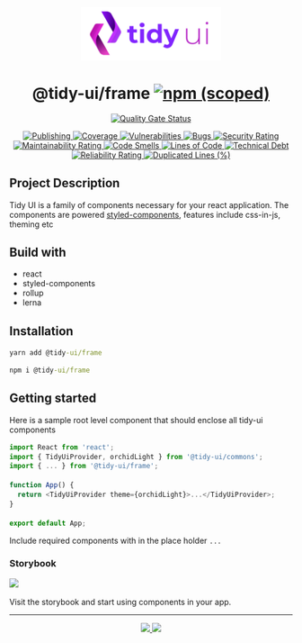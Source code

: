 <p align="center">
  <img width="250" src="https://raw.githubusercontent.com/badatt/tidy-ui/main/internals/assets/images/storybook-logo.png" alt="Tidy UI" />
</p>

<h1 align="center">
  @tidy-ui/frame
  <a href="https://www.npmjs.com/package/@tidy-ui/frame">
    <img alt="npm (scoped)" src="https://img.shields.io/npm/v/@tidy-ui/frame" />
  </a>
</h1>
<p align="center">
  <a href="https://sonarcloud.io/summary/new_code?id=badatt_tidy-ui" target="_blank">
    <img
      src="https://sonarcloud.io/api/project_badges/measure?project=badatt_tidy-ui&metric=alert_status"
      alt="Quality Gate Status"
    />
  </a>
</p>
<p align="center">
  <a href="https://github.com/badatt/tidy-ui/actions/workflows/publish-wf.yml" target="_blank">
    <img src="https://github.com/badatt/tidy-ui/actions/workflows/publish-wf.yml/badge.svg" alt="Publishing" />
  </a>
  <a href="https://sonarcloud.io/summary/new_code?id=badatt_tidy-ui" target="_blank">
    <img src="https://sonarcloud.io/api/project_badges/measure?project=badatt_tidy-ui&metric=coverage" alt="Coverage" />
  </a>
  <a href="https://sonarcloud.io/summary/new_code?id=badatt_tidy-ui" target="_blank">
    <img
      src="https://sonarcloud.io/api/project_badges/measure?project=badatt_tidy-ui&metric=vulnerabilities"
      alt="Vulnerabilities"
    />
  </a>
  <a href="https://sonarcloud.io/summary/new_code?id=badatt_tidy-ui" target="_blank">
    <img src="https://sonarcloud.io/api/project_badges/measure?project=badatt_tidy-ui&metric=bugs" alt="Bugs" />
  </a>
  <a href="https://sonarcloud.io/summary/new_code?id=badatt_tidy-ui" target="_blank">
    <img
      src="https://sonarcloud.io/api/project_badges/measure?project=badatt_tidy-ui&metric=security_rating"
      alt="Security Rating"
    />
  </a>
  <a href="https://sonarcloud.io/summary/new_code?id=badatt_tidy-ui" target="_blank">
    <img
      src="https://sonarcloud.io/api/project_badges/measure?project=badatt_tidy-ui&metric=sqale_rating"
      alt="Maintainability Rating"
    />
  </a>
  <a href="https://sonarcloud.io/summary/new_code?id=badatt_tidy-ui" target="_blank">
    <img
      src="https://sonarcloud.io/api/project_badges/measure?project=badatt_tidy-ui&metric=code_smells"
      alt="Code Smells"
    />
  </a>
  <a href="https://sonarcloud.io/summary/new_code?id=badatt_tidy-ui" target="_blank">
    <img
      src="https://sonarcloud.io/api/project_badges/measure?project=badatt_tidy-ui&metric=ncloc"
      alt="Lines of Code"
    />
  </a>
  <a href="https://sonarcloud.io/summary/new_code?id=badatt_tidy-ui" target="_blank">
    <img
      src="https://sonarcloud.io/api/project_badges/measure?project=badatt_tidy-ui&metric=sqale_index"
      alt="Technical Debt"
    />
  </a>
  <a href="https://sonarcloud.io/summary/new_code?id=badatt_tidy-ui" target="_blank">
    <img
      src="https://sonarcloud.io/api/project_badges/measure?project=badatt_tidy-ui&metric=reliability_rating"
      alt="Reliability Rating"
    />
  </a>
  <a href="https://sonarcloud.io/summary/new_code?id=badatt_tidy-ui" target="_blank">
    <img
      src="https://sonarcloud.io/api/project_badges/measure?project=badatt_tidy-ui&metric=duplicated_lines_density"
      alt="Duplicated Lines (%)"
    />
  </a>
</p>

## Project Description

Tidy UI is a family of components necessary for your react application. The components are powered <a href="https://styled-components.com/" target="_blank">styled-components</a>, features include css-in-js, theming etc

## Build with

- react
- styled-components
- rollup
- lerna

## Installation

```cmd
yarn add @tidy-ui/frame
```

```cmd
npm i @tidy-ui/frame
```

## Getting started

Here is a sample root level component that should enclose all tidy-ui components

```typescript
import React from 'react';
import { TidyUiProvider, orchidLight } from '@tidy-ui/commons';
import { ... } from '@tidy-ui/frame';

function App() {
  return <TidyUiProvider theme={orchidLight}>...</TidyUiProvider>;
}

export default App;
```

Include required components with in the place holder `...`

### Storybook

<a href="https://storybook.tidy-ui.com/?path=/story/presentation-alert--alert" target="_blank"><img src="https://raw.githubusercontent.com/storybookjs/brand/master/badge/badge-storybook.svg"/></a>

Visit the storybook and start using components in your app.

---

<p align="center">
  <a href="CHANGELOG.md">
    <img src="https://img.shields.io/badge/dynamic/json?color=blue&label=changelog&query=%24.name&url=https%3A%2F%2Fapi.github.com%2Frepos%2Fbadatt%2Ftidy-ui%2Freleases%2Flatest" />
  </a>
  <a href="https://github.com/badatt/tidy-ui/releases">
    <img src="https://img.shields.io/badge/dynamic/json?color=blue&label=releases&query=%24.name&url=https%3A%2F%2Fapi.github.com%2Frepos%2Fbadatt%2Ftidy-ui%2Freleases%2Flatest" />
  </a>
</p>
